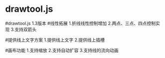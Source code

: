 # drawtool.js 

#drawtool.js 1.3版本
#线性拓展
1.折线线性控制增加
2.两点、三点、四点控制实现
3.支持双箭头

#提供线上文字方案
1.提供线上文字
2.提供线上插槽

#画布功能
1.支持缩放
2.支持自动扩容
3.支持线的流向动画




